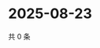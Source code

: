 # 2025-08-23

共 0 条

<!-- BEGIN ZHIHUVIDEO -->
<!-- 最后更新时间 Sat Aug 23 2025 21:18:58 GMT+0800 (China Standard Time) -->

<!-- END ZHIHUVIDEO -->
